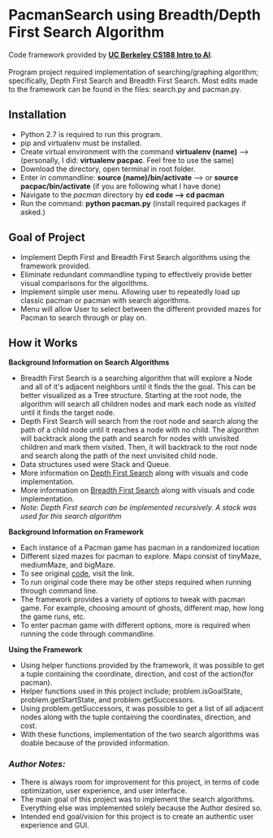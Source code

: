 # PacmanSearch using Breadth/Depth First Search Algorithm
Code framework provided by [**UC Berkeley CS188 Intro to AI**](http://ai.berkeley.edu/project_overview.html). <br><br>
Program project required implementation of searching/graphing algorithm; specifically, Depth First Search and Breadth First Search. Most edits made to the framework can be found in the files: search.py and pacman.py. 

## Installation
- Python 2.7 is required to run this program.
- pip and virtualenv must be installed.
- Create virtual environment with the command **virtualenv (name)** --> (personally, I did: **virtualenv pacpac**. Feel free to use the same)
- Download the directory, open terminal in root folder.
- Enter in commandline: **source (name)/bin/activate** --> or **source pacpac/bin/activate** (if you are following what I have done)
- Navigate to the *pacman* directory by **cd code --> cd pacman**
- Run the command: **python pacman.py** (install required packages if asked.)

## Goal of Project
- Implement Depth First and Breadth First Search algorithms using the framework provided.
- Eliminate redundant commandline typing to effectively provide better visual comparisons for the algorithms.
- Implement simple user menu. Allowing user to repeatedly load up classic pacman or pacman with search algorithms.
- Menu will allow User to select between the different provided mazes for Pacman to search through or play on.

## How it Works
**Background Information on Search Algorithms**
- Breadth First Search is a searching algorithm that will explore a Node and all of it's adjacent neighbors until it finds the the goal. This can be better visualized as a Tree structure. Starting at the root node, the algorithm will search all children nodes and mark each node as *visited* until it finds the target node.
- Depth First Search will search from the root node and search along the path of a child node until it reaches a node with no child. The algorithm will backtrack along the path and search for nodes with unvisited children and mark them visited. Then, it will backtrack to the root node and search along the path of the next unvisited child node.
- Data structures used were Stack and Queue. 
- More information on [Depth First Search](https://stackabuse.com/courses/graphs-in-python-theory-and-implementation/lessons/depth-first-search-dfs-algorithm/) along with visuals and code implementation.
- More information on [Breadth First Search](https://stackabuse.com/courses/graphs-in-python-theory-and-implementation/lessons/breadth-first-search-bfs-algorithm/) along with visuals and code implementation.
- *Note: Depth First search can be implemented recursively. A stack was used for this search algorithm*

**Background Information on Framework**
- Each instance of a Pacman game has pacman in a randomized location
- Different sized mazes for pacman to explore. Maps consist of tinyMaze, mediumMaze, and bigMaze.
- To see original [code](http://ai.berkeley.edu/project_overview.html), visit the link.
- To run original code there may be other steps required when running through command line. 
- The framework provides a variety of options to tweak with pacman game. For example, choosing amount of ghosts, different map, how long the game runs, etc.
- To enter pacman game with different options, more is required when running the code through commandline.

**Using the Framework**
- Using helper functions provided by the framework, it was possible to get a tuple containing the coordinate, direction, and cost of the action(for pacman).
- Helper functions used in this project include; problem.isGoalState, problem.getStartState, and problem.getSuccessors.
- Using problem.getSuccessors, it was possible to get a list of all adjacent nodes along with the tuple containing the coordinates, direction, and cost.
- With these functions, implementation of the two search algorithms was doable because of the provided information.

### ***Author Notes:***
- There is always room for improvement for this project, in terms of code optimization, user experience, and user interface.
- The main goal of this project was to implement the search algorithms. Everything else was implemented solely because the Author desired so.
- Intended end goal/vision for this project is to create an authentic user experience and GUI. 


